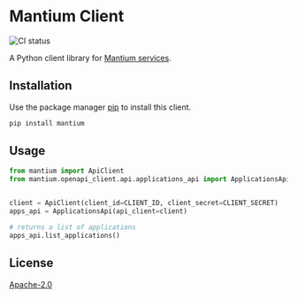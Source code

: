 # Mantium Client

![CI status](https://github.com/mantiumai/mantium-client-py/actions/workflows/test.yml/badge.svg?branch=main)

A Python client library for [Mantium services](https://mantiumai.com/).

## Installation

Use the package manager [pip](https://pip.pypa.io/en/stable/) to install this client.

```bash
pip install mantium
```

## Usage

```python
from mantium import ApiClient
from mantium.openapi_client.api.applications_api import ApplicationsApi


client = ApiClient(client_id=CLIENT_ID, client_secret=CLIENT_SECRET)
apps_api = ApplicationsApi(api_client=client)

# returns a list of applications
apps_api.list_applications()
```

## License

[Apache-2.0](https://choosealicense.com/licenses/apache-2.0/)
